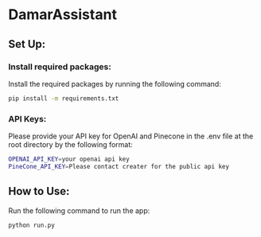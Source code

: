# DamarAssistant


## Set Up:

### Install required packages:

Install the required packages by running the following command:

```bash
pip install -m requirements.txt

```

### API Keys:

Please provide your API key for OpenAI and Pinecone in the .env file at the root directory by the following format:


```bash
OPENAI_API_KEY=your openai api key
PineCone_API_KEY=Please contact creater for the public api key
```

## How to Use:

Run the following command to run the app:

```bash
python run.py
```